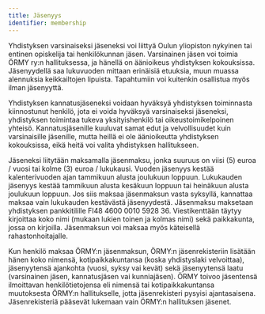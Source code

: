 ```yaml
---
title: Jäsenyys
identifier: membership
---
```

Yhdistyksen varsinaiseksi jäseneksi voi liittyä Oulun yliopiston nykyinen tai entinen opiskelija tai henkilökunnan jäsen. Varsinainen jäsen voi toimia ÖRMY ry:n hallituksessa, ja hänellä on äänioikeus yhdistyksen kokouksissa. Jäsenyydellä saa lukuvuoden mittaan erinäisiä etuuksia, muun muassa alennuksia keikkailtojen lipuista. Tapahtumiin voi kuitenkin osallistua myös ilman jäsenyyttä.

Yhdistyksen kannatusjäseneksi voidaan hyväksyä yhdistyksen toiminnasta kiinnostunut henkilö, jota ei voida hyväksyä varsinaiseksi jäseneksi, yhdistyksen toimintaa tukeva yksityishenkilö tai oikeustoimikelpoinen yhteisö. Kannatusjäsenille kuuluvat samat edut ja velvollisuudet kuin varsinaisille jäsenille, mutta heillä ei ole äänioikeutta yhdistyksen kokouksissa, eikä heitä voi valita yhdistyksen hallitukseen.

Jäseneksi liitytään maksamalla jäsenmaksu, jonka suuruus on viisi (5) euroa / vuosi tai kolme (3) euroa / lukukausi. Vuoden jäsenyys kestää kalenterivuoden ajan tammikuun alusta joulukuun loppuun. Lukukauden jäsenyys kestää tammikuun alusta kesäkuun loppuun tai heinäkuun alusta joulukuun loppuun. Jos siis maksaa jäsenmaksun vasta syksyllä, kannattaa maksaa vain lukukauden kestävästä jäsenyydestä. Jäsenmaksu maksetaan yhdistyksen pankkitilille FI48 4600 0010 5928 36. Viestikenttään täytyy kirjoittaa koko nimi (mukaan lukien toinen ja kolmas nimi) sekä paikkakunta, jossa on kirjoilla. Jäsenmaksun voi maksaa myös käteisellä rahastonhoitajalle.

Kun henkilö maksaa ÖRMY:n jäsenmaksun, ÖRMY:n jäsenrekisteriin lisätään hänen koko nimensä, kotipaikkakuntansa (koska yhdistyslaki velvoittaa), jäsenyytensä ajankohta (vuosi, syksy vai kevät) sekä jäsenyytensä laatu (varsinainen jäsen, kannatusjäsen vai kunniajäsen). ÖRMY toivoo jäsentensä ilmoittavan henkilötietojensa eli nimensä tai kotipaikkakuntansa muutoksesta ÖRMY:n hallitukselle, jotta jäsenrekisteri pysyisi ajantasaisena. Jäsenrekisteriä pääsevät lukemaan vain ÖRMY:n hallituksen jäsenet.
